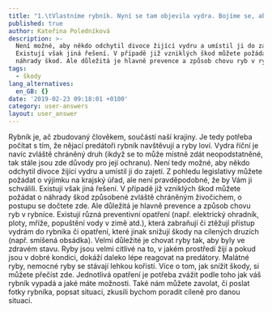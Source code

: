 ```yaml
---
title: "1.\tVlastníme rybník. Nyní se tam objevila vydra. Bojíme se, aby všechny ryby nesežrala. Je nějaká odchytná stanice, kde by ji odchytili?"
published: true
author: Kateřina Poledníková
description: >-
  Není možné, aby někdo odchytil divoce žijící vydru a umístil ji do zajetí.
  Existují však jiná řešení. V případě již vzniklých škod můžete požádat o
  náhrady škod. Ale důležitá je hlavně prevence a způsob chovu ryb v rybníce.
tags:
  - škody
lang_alternatives:
  en_GB: {}
date: '2019-02-23 09:18:01 +0100'
category: user-answers
layout: user_answer
---
```

Rybník je, ač zbudovaný člověkem, součástí naší krajiny. Je tedy potřeba počítat s tím, že nějací predátoři rybník navštěvují a ryby loví. Vydra říční je navíc zvláště chráněný druh (ikdyž se to může místně zdát neopodstatněné, tak stále jsou zde důvody pro její ochranu). Není tedy možné, aby někdo odchytil divoce žijící vydru a umístil ji do zajetí. Z pohledu legislativy můžete požádat o výjimku na krajský úřad, ale není pravděpodobné, že by Vám ji schválili. Existují však jiná řešení. V případě již vzniklých škod můžete požádat o náhrady škod způsobené zvláště chráněným živočichem, o postupu se dočtete zde. Ale důležitá je hlavně prevence a způsob chovu ryb v rybníce. Existují různá preventivní opatření (např. elektrický ohradník, ploty, mříže, popuštění vody v zimě atd.), která zabraňují či ztěžují přístup vydrám do rybníka či opatření, které jinak snižují škody na cílených druzích (např. smíšená obsádka). Velmi důležité je chovat ryby tak, aby byly ve zdravém stavu. Ryby jsou velmi citlivé na to, v jakém prostředí žijí a pokud jsou v dobré kondici, dokáží daleko lépe reagovat na predátory. Malátné ryby, nemocné ryby se stávají lehkou kořistí. Více o tom, jak snížit škody, si můžete přečíst zde. Jednotlivá opatření je potřeba zvážit podle toho jak váš rybník vypadá a jaké máte možnosti. Také nám můžete zavolat, či poslat fotky rybníka, popsat situaci, zkusili bychom poradit cíleně pro danou situaci.
